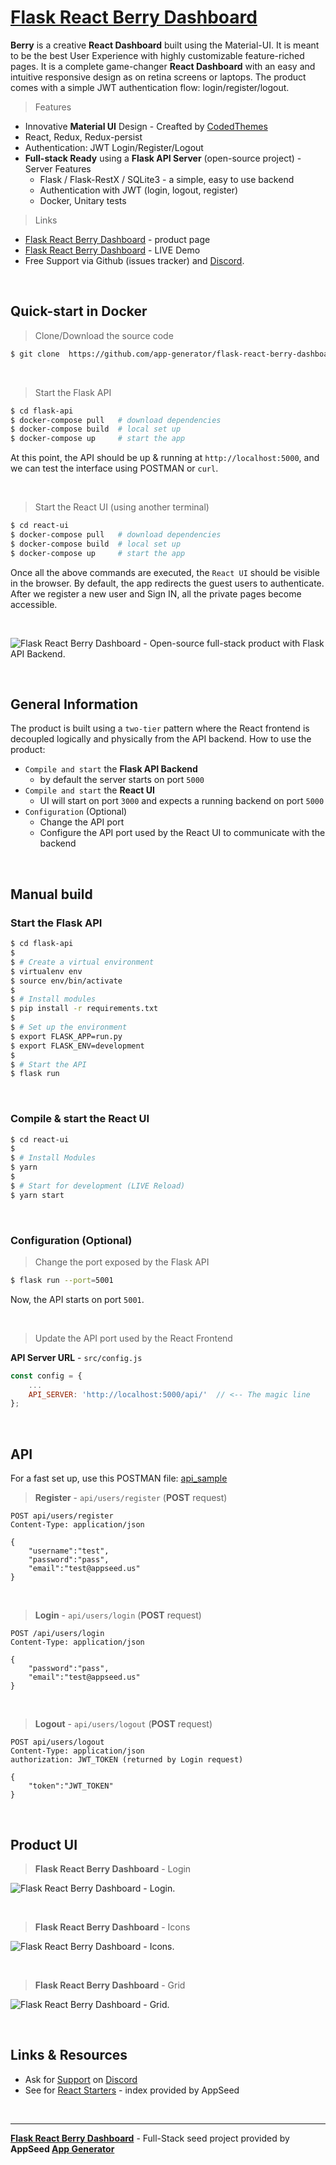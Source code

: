 # [Flask React Berry Dashboard](https://appseed.us/product/flask-react-berry-dashboard)

**Berry** is a creative **React Dashboard** built using the Material-UI. It is meant to be the best User Experience with highly customizable feature-riched pages. It is a complete game-changer **React Dashboard** with an easy and intuitive responsive design as on retina screens or laptops. The product comes with a simple JWT authentication flow: login/register/logout. 

> Features

- Innovative **Material UI** Design - Creafted by [CodedThemes](https://bit.ly/37fF9RT)
- React, Redux, Redux-persist
- Authentication: JWT Login/Register/Logout
- **Full-stack Ready** using a **Flask API Server** (open-source project) - Server Features
  - Flask / Flask-RestX / SQLite3 - a simple, easy to use backend
  - Authentication with JWT (login, logout, register)
  - Docker, Unitary tests

> Links

- [Flask React Berry Dashboard](https://appseed.us/product/flask-react-berry-dashboard) - product page
- [Flask React Berry Dashboard](https://flask-react-berry-dashboard.appseed-srv1.com/) - LIVE Demo
- Free Support via Github (issues tracker) and [Discord](https://discord.gg/fZC6hup).

<br />

## Quick-start in Docker

> Clone/Download the source code

```bash
$ git clone  https://github.com/app-generator/flask-react-berry-dashboard.git
```

<br />

> Start the Flask API

```bash
$ cd flask-api
$ docker-compose pull   # download dependencies 
$ docker-compose build  # local set up
$ docker-compose up     # start the app 
```

At this point, the API should be up & running at `http://localhost:5000`, and we can test the interface using POSTMAN or `curl`.

<br />

> Start the React UI (using another terminal)

```bash
$ cd react-ui
$ docker-compose pull   # download dependencies 
$ docker-compose build  # local set up
$ docker-compose up     # start the app 
```

Once all the above commands are executed, the `React UI` should be visible in the browser. By default, the app redirects the guest users to authenticate. 
After we register a new user and Sign IN, all the private pages become accessible. 

<br />

![Flask React Berry Dashboard - Open-source full-stack product with Flask API Backend.](https://user-images.githubusercontent.com/51070104/142580177-3f15f584-6d85-4e5b-adbb-227096056587.gif)

<br >

## General Information

The product is built using a `two-tier` pattern where the React frontend is decoupled logically and physically from the API backend. How to use the product: 

- `Compile and start` the **Flask API Backend**
  - by default the server starts on port `5000`
- `Compile and start` the **React UI**
  - UI will start on port `3000` and expects a running backend on port `5000`
- `Configuration` (Optional)
  - Change the API port
  - Configure the API port used by the React UI to communicate with the backend 

<br />

## Manual build

### Start the Flask API 

```bash
$ cd flask-api
$ 
$ # Create a virtual environment
$ virtualenv env
$ source env/bin/activate
$
$ # Install modules
$ pip install -r requirements.txt
$
$ # Set up the environment
$ export FLASK_APP=run.py
$ export FLASK_ENV=development
$ 
$ # Start the API
$ flask run
```

<br />

### Compile & start the React UI

```bash
$ cd react-ui
$
$ # Install Modules
$ yarn
$
$ # Start for development (LIVE Reload)
$ yarn start 
```

<br />

### Configuration (Optional)

> Change the port exposed by the Flask API

```bash
$ flask run --port=5001
```

Now, the API starts on port `5001`. 

<br />

> Update the API port used by the React Frontend

**API Server URL** - `src/config.js` 

```javascript
const config = {
    ...
    API_SERVER: 'http://localhost:5000/api/'  // <-- The magic line
};
```

<br />

## API

For a fast set up, use this POSTMAN file: [api_sample](https://github.com/app-generator/api-server-unified/blob/main/api.postman_collection.json)

> **Register** - `api/users/register` (**POST** request)

```
POST api/users/register
Content-Type: application/json

{
    "username":"test",
    "password":"pass", 
    "email":"test@appseed.us"
}
```

<br />

> **Login** - `api/users/login` (**POST** request)

```
POST /api/users/login
Content-Type: application/json

{
    "password":"pass", 
    "email":"test@appseed.us"
}
```

<br />

> **Logout** - `api/users/logout` (**POST** request)

```
POST api/users/logout
Content-Type: application/json
authorization: JWT_TOKEN (returned by Login request)

{
    "token":"JWT_TOKEN"
}
```

<br />

## Product UI

> **Flask React Berry Dashboard** - Login 

![Flask React Berry Dashboard - Login.](https://user-images.githubusercontent.com/51070104/142580244-3dd97d0b-f6ca-4947-a941-6fc640cea84e.png)

<br />

> **Flask React Berry Dashboard** - Icons

![Flask React Berry Dashboard - Icons.](https://user-images.githubusercontent.com/51070104/142580373-64a492cf-637b-4532-81a8-8e49eca0c91e.png)

<br />

> **Flask React Berry Dashboard** - Grid

![Flask React Berry Dashboard - Grid.](https://user-images.githubusercontent.com/51070104/142580452-02ceeef8-5ee3-4072-a279-ae06ea64623a.png)

<br />

## Links & Resources

- Ask for [Support](https://appseed.us/support) on [Discord](https://discord.gg/fZC6hup)
- See for [React Starters](https://appseed.us/apps/react) - index provided by AppSeed

<br />

---
**[Flask React Berry Dashboard](https://appseed.us/product/flask-react-berry-dashboard)** - Full-Stack seed project provided by **AppSeed [App Generator](https://appseed.us/)**
